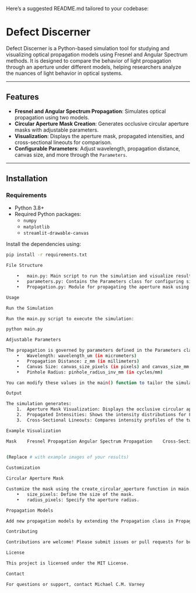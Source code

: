 Here’s a suggested README.md tailored to your codebase:

# Defect Discerner

Defect Discerner is a Python-based simulation tool for studying and visualizing optical propagation models using Fresnel and Angular Spectrum methods. It is designed to compare the behavior of light propagation through an aperture under different models, helping researchers analyze the nuances of light behavior in optical systems.

---

## Features

- **Fresnel and Angular Spectrum Propagation**: Simulates optical propagation using two models.
- **Circular Aperture Mask Creation**: Generates occlusive circular aperture masks with adjustable parameters.
- **Visualization**: Displays the aperture mask, propagated intensities, and cross-sectional lineouts for comparison.
- **Configurable Parameters**: Adjust wavelength, propagation distance, canvas size, and more through the `Parameters`.

---

## Installation

### Requirements
- Python 3.8+
- Required Python packages:
  - `numpy`
  - `matplotlib`
  - `streamlit-drawable-canvas`

Install the dependencies using:

```bash
pip install -r requirements.txt

File Structure

	•	main.py: Main script to run the simulation and visualize results.
	•	parameters.py: Contains the Parameters class for configuring simulation parameters.
	•	Propagation.py: Module for propagating the aperture mask using specified models.

Usage

Run the Simulation

Run the main.py script to execute the simulation:

python main.py

Adjustable Parameters

The propagation is governed by parameters defined in the Parameters class. These include:
	•	Wavelength: wavelength_um (in micrometers)
	•	Propagation Distance: z_mm (in millimeters)
	•	Canvas Size: canvas_size_pixels (in pixels) and canvas_size_mm (in millimeters)
	•	Pinhole Radius: pinhole_radius_inv_mm (in cycles/mm)

You can modify these values in the main() function to tailor the simulation to your needs.

Output

The simulation generates:
	1.	Aperture Mask Visualization: Displays the occlusive circular aperture.
	2.	Propagated Intensities: Shows the intensity distributions for Fresnel and Angular Spectrum propagation.
	3.	Cross-Sectional Lineouts: Compares intensity profiles of the two propagation models.

Example Visualization

Mask	Fresnel Propagation	Angular Spectrum Propagation	Cross-Sectional Lineout
			

(Replace # with example images of your results)

Customization

Circular Aperture Mask

Customize the mask using the create_circular_aperture function in main.py:
	•	size_pixels: Define the size of the mask.
	•	radius_pixels: Specify the aperture radius.

Propagation Models

Add new propagation models by extending the Propagation class in Propagation.py.

Contributing

Contributions are welcome! Please submit issues or pull requests for bug fixes, enhancements, or new features.

License

This project is licensed under the MIT License.

Contact

For questions or support, contact Michael C.M. Varney
